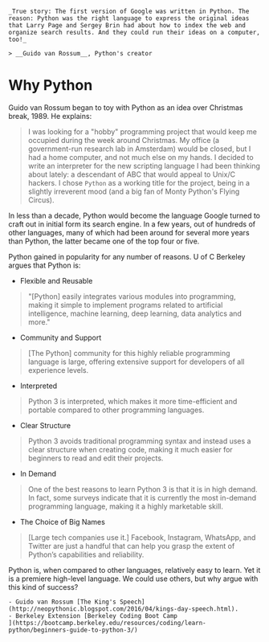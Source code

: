 ```{admonition} Python and Google

_True story: The first version of Google was written in Python. The reason: Python was the right language to express the original ideas that Larry Page and Sergey Brin had about how to index the web and organize search results. And they could run their ideas on a computer, too!_

> __Guido van Rossum__, Python's creator
```

# Why Python

Guido van Rossum began to toy with Python as an idea over Christmas break, 1989.  He explains:

>I was looking for a "hobby" programming project that would keep me occupied during the week around Christmas. My office (a government-run research lab in Amsterdam) would be closed, but I had a home computer, and not much else on my hands. I decided to write an interpreter for the new scripting language I had been thinking about lately: a descendant of ABC that would appeal to Unix/C hackers. I chose `Python` as a working title for the project, being in a slightly irreverent mood (and a big fan of Monty Python's Flying Circus).

In less than a decade, Python would become the language Google turned to craft out in initial form its search engine.  In a few years, out of hundreds of other languages, many of which had been around for several more years than Python, the latter became one of the top four or five.

Python gained in popularity for any number of reasons.  U of C Berkeley argues that Python is:

- Flexible and Reusable

> "[Python] easily integrates various modules into programming, making it simple to implement programs related to artificial intelligence, machine learning, deep learning, data analytics and more."

- Community and Support

> [The Python] community for this highly reliable programming language is large, offering extensive support for developers of all experience levels.

- Interpreted

> Python 3 is interpreted, which makes it more time-efficient and portable compared to other programming languages.

- Clear Structure

> Python 3 avoids traditional programming syntax and instead uses a clear structure when creating code, making it much easier for beginners to read and edit their projects.

- In Demand

> One of the best reasons to learn Python 3 is that it is in high demand. In fact, some surveys indicate that it is currently the most in-demand programming language, making it a highly marketable skill.

- The Choice of Big Names

> [Large tech companies use it.] Facebook, Instagram, WhatsApp, and Twitter are just a handful that can help you grasp the extent of Python’s capabilities and reliability.

Python is, when compared to other languages, relatively easy to learn.  Yet it is a premiere high-level language.  We could use others, but why argue with this kind of success?

```{seealso}
- Guido van Rossum [The King's Speech](http://neopythonic.blogspot.com/2016/04/kings-day-speech.html).
- Berkeley Extension [Berkeley Coding Boot Camp
](https://bootcamp.berkeley.edu/resources/coding/learn-python/beginners-guide-to-python-3/)

```
